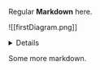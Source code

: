 Regular **Markdown** here.

![[firstDiagram.png]]
<details>

```mermaid
graph TD;
Alice -> Bob: Hello
Bob -> Alice: Hi!
```

</details>

Some more markdown.
